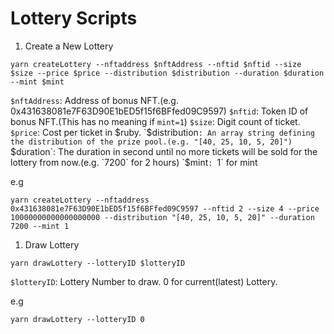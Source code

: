 # Lottery Scripts

1. Create a New Lottery

```
yarn createLottery --nftaddress $nftAddress --nftid $nftid --size $size --price $price --distribution $distribution --duration $duration --mint $mint
```

`$nftAddress`: Address of bonus NFT.(e.g. 0x431638081e7F63D90E1bED5f15f6BFfed09C9597)
`$nftid`: Token ID of bonus NFT.(This has no meaning if `mint=1`)
`$size`: Digit count of ticket.
`$price`: Cost per ticket in $ruby.
`$distribution`: An array string defining the distribution of the prize pool.(e.g. "[40, 25, 10, 5, 20]")
`$duration`: The duration in second until no more tickets will be sold for the lottery from now.(e.g. `7200` for 2 hours)
`$mint`: `1` for mint

e.g 
```
yarn createLottery --nftaddress 0x431638081e7F63D90E1bED5f15f6BFfed09C9597 --nftid 2 --size 4 --price 10000000000000000000 --distribution "[40, 25, 10, 5, 20]" --duration 7200 --mint 1
```
1. Draw Lottery

```
yarn drawLottery --lotteryID $lotteryID
```

`$lotteryID`: Lottery Number to draw. 0 for current(latest) Lottery.

e.g
```
yarn drawLottery --lotteryID 0
```